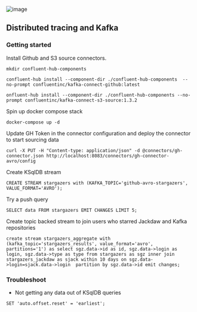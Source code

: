 ![image](https://user-images.githubusercontent.com/3109377/105387384-642e0580-5c0d-11eb-9365-3ce778d42466.png)


## Distributed tracing and Kafka

### Getting started

Install Github and S3 source connectors. 

```
mkdir confluent-hub-components

confluent-hub install --component-dir ./confluent-hub-components  --no-prompt confluentinc/kafka-connect-github:latest  

onfluent-hub install --component-dir ./confluent-hub-components --no-prompt confluentinc/kafka-connect-s3-source:1.3.2
```

Spin up docker compose stack 

```
docker-compose up -d
```

Update GH Token in the connector configuration and deploy the connector to start sourcing data

```
curl -X PUT -H "Content-type: application/json" -d @connectors/gh-connector.json http://localhost:8083/connectors/gh-connector-avro/config
```

Create KSqlDB stream 

```
CREATE STREAM stargazers with (KAFKA_TOPIC='github-avro-stargazers', VALUE_FORMAT='AVRO');
```

Try a push query

```
SELECT data FROM stargazers EMIT CHANGES LIMIT 5;
```

Create topic backed stream to join users who starred Jackdaw and Kafka repositories 

```
create stream stargazers_aggregate with (kafka_topic='stargazers_results', value_format='avro', partitions='1') as select sgz.data->id as id, sgz.data->login as login, sgz.data->type as type from stargazers as sgz inner join stargazers_jackdaw as sjack within 10 days on sgz.data->login=sjack.data->login  partition by sgz.data->id emit changes;
```

### Troubleshoot

* Not getting any data out of KSqlDB queries

```
SET 'auto.offset.reset' = 'earliest';
```